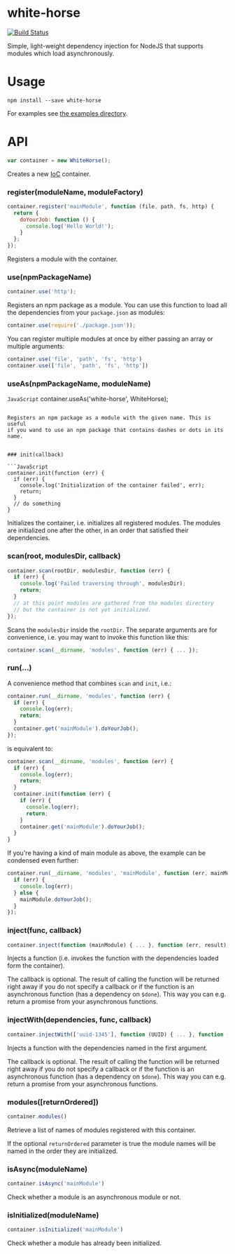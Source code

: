 # white-horse

[![Build Status](https://travis-ci.org/scravy/white-horse.svg?branch=master)](https://travis-ci.org/scravy/white-horse)

Simple, light-weight dependency injection for NodeJS that supports modules which load asynchronously.


# Usage

    npm install --save white-horse

For examples see [the examples directory](examples/).


# API

```JavaScript
var container = new WhiteHorse();
```

Creates a new [IoC](https://en.wikipedia.org/wiki/Inversion_of_control)
container.


### register(moduleName, moduleFactory)

```JavaScript
container.register('mainModule', function (file, path, fs, http) {
  return {
    doYourJob: function () {
      console.log('Hello World!');
    }
  };
});
```

Registers a module with the container.


### use(npmPackageName)

```JavaScript
container.use('http');
```

Registers an npm package as a module. You can use this function to load
all the dependencies from your `package.json` as modules:

```JavaScript
container.use(require('./package.json'));
```

You can register multiple modules at once by either passing an array
or multiple arguments:

```JavaScript
container.use('file', 'path', 'fs', 'http')
container.use(['file', 'path', 'fs', 'http'])
```

### useAs(npmPackageName, moduleName)

```JavaScript```
container.useAs('white-horse', WhiteHorse);
```

Registers an npm package as a module with the given name. This is useful
if you wand to use an npm package that contains dashes or dots in its
name.


### init(callback)

```JavaScript
container.init(function (err) {
  if (err) {
    console.log('Initialization of the container failed', err);
    return;
  }
  // do something
}
```

Initializes the container, i.e. initializes all registered modules.
The modules are initialized one after the other, in an order that
satisfied their dependencies.


### scan(root, modulesDir, callback)

```JavaScript
container.scan(rootDir, modulesDir, function (err) {
  if (err) {
    console.log('Failed traversing through', modulesDir);
    return;
  }
  // at this point modules are gathered from the modules directory
  // but the container is not yet initialized.
});
```

Scans the `modulesDir` inside the `rootDir`. The separate arguments are
for convenience, i.e. you may want to invoke this function like this:

```JavaScript
container.scan(__dirname, 'modules', function (err) { ... });
```

### run(...)

A convenience method that combines `scan` and `init`, i.e.:

```JavaScript
container.run(__dirname, 'modules', function (err) {
  if (err) {
    console.log(err);
    return;
  }
  container.get('mainModule').doYourJob();
});
```

is equivalent to:

```JavaScript
container.scan(__dirname, 'modules', function (err) {
  if (err) {
    console.log(err);
    return;
  }
  container.init(function (err) {
    if (err) {
      console.log(err);
      return;
    }
    container.get('mainModule').doYourJob();
  }
}
```

If you're having a kind of main module as above, the example
can be condensed even further:

```JavaScript
container.run(__dirname, 'modules', 'mainModule', function (err, mainModule) {
  if (err) {
    console.log(err);
  } else {
    mainModule.doYourJob();
  }
});
```


### inject(func, callback)

```JavaScript
container.inject(function (mainModule) { ... }, function (err, result) { ... })
```

Injects a function (i.e. invokes the function with the dependencies
loaded form the container).

The callback is optional. The result of calling the function will be
returned right away if you do not specify a callback or if the
function is an asynchronous function (has a dependency on `$done`).
This way you can e.g. return a promise from your asynchronous functions.


### injectWith(dependencies, func, callback)

```JavaScript
container.injectWith(['uuid-1345'], function (UUID) { ... }, function (err, result) { ... })
```

Injects a function with the dependencies named in the first argument.

The callback is optional. The result of calling the function will be
returned right away if you do not specify a callback or if the
function is an asynchronous function (has a dependency on `$done`).
This way you can e.g. return a promise from your asynchronous functions.


### modules([returnOrdered])

```JavaScript
container.modules()
```

Retrieve a list of names of modules registered with this container.

If the optional `returnOrdered` parameter is true the module names
will be named in the order they are initialized.


### isAsync(moduleName)

```JavaScript
container.isAsync('mainModule')
```

Check whether a module is an asynchronous module or not.


### isInitialized(moduleName)

```JavaScript
container.isInitialized('mainModule')
```

Check whether a module has already been initialized.
